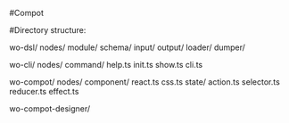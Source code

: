 #Compot

#Directory structure:

wo-dsl/
  nodes/
    module/
    schema/
    input/
    output/
  loader/
  dumper/

wo-cli/
  nodes/
    command/
      help.ts
      init.ts
      show.ts
  cli.ts

wo-compot/
  nodes/
    component/
      react.ts
      css.ts
    state/
      action.ts
      selector.ts
      reducer.ts
      effect.ts

wo-compot-designer/

<!-- wo-rest/ -->

<!-- wo-graphql/ -->
